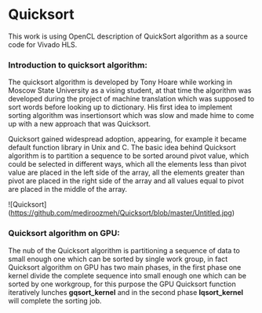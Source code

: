 # Quicksort

This work is using OpenCL description of QuickSort algorithm as a source code for Vivado HLS.

### Introduction to quicksort algorithm:

The quicksort algorithm is developed by Tony Hoare while working in Moscow State University as a vising student, at that time the algorithm was developed during the project of machine translation which was supposed to sort words before looking up to dictionary. His first idea to implement sorting algorithm was insertionsort which was slow and made hime to come up with a new approach that was Quicksort.


Quicksort gained widespread adoption, appearing, for example it became default function library in Unix and C. The basic idea behind Quicksort algorithm is to partition a sequence to be sorted around pivot value, which could be selected in different ways, which all the elements less than pivot value are placed in the left side of the array, all the elements greater than pivot are placed in the right side of the array and all values equal to pivot are placed in the middle of the array.   

![Quicksort] (https://github.com/mediroozmeh/Quicksort/blob/master/Untitled.jpg)


### Quicksort algorithm on GPU:
The nub of the Quicksort algorithm is partitioning a sequence of data to small enough one which can be sorted by single work group, in fact Quicksort algorithm on GPU has two main phases, in the first phase one kernel divide the complete sequence into small enough one which can be sorted by one workgroup, for this purpose the GPU Quicksort function iteratively lunches  **gqsort_kernel** and in the second phase **lqsort_kernel** will complete the sorting job. 





